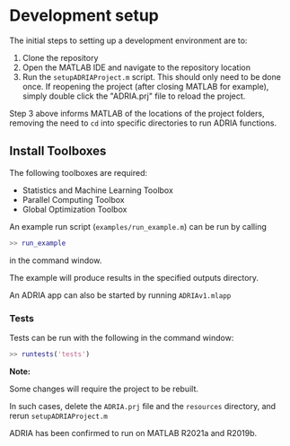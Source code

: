 # Development setup

The initial steps to setting up a development environment are to:

1. Clone the repository
2. Open the MATLAB IDE and navigate to the repository location
3. Run the `setupADRIAProject.m` script. This should only need to be done once.
   If reopening the project (after closing MATLAB for example), simply 
   double click the "ADRIA.prj" file to reload the project.

Step 3 above informs MATLAB of the locations of the project folders,
removing the need to `cd` into specific directories to run ADRIA functions.

## Install Toolboxes

The following toolboxes are required:
- Statistics and Machine Learning Toolbox
- Parallel Computing Toolbox
- Global Optimization Toolbox

An example run script (`examples/run_example.m`) can be run by calling 

```matlab
>> run_example
```

in the command window. 

The example will produce results in the specified outputs directory.

An ADRIA app can also be started by running `ADRIAv1.mlapp`


### Tests

Tests can be run with the following in the command window:

```matlab
>> runtests('tests')
```

**Note:**

Some changes will require the project to be rebuilt.

In such cases, delete the `ADRIA.prj` file and the `resources` directory,
and rerun `setupADRIAProject.m`

ADRIA has been confirmed to run on MATLAB R2021a and R2019b.

